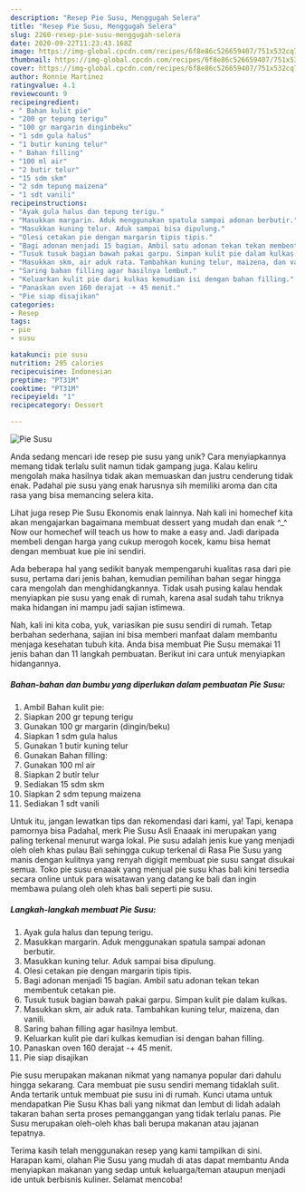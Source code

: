```yaml
---
description: "Resep Pie Susu, Menggugah Selera"
title: "Resep Pie Susu, Menggugah Selera"
slug: 2260-resep-pie-susu-menggugah-selera
date: 2020-09-22T11:23:43.168Z
image: https://img-global.cpcdn.com/recipes/6f8e86c526659407/751x532cq70/pie-susu-foto-resep-utama.jpg
thumbnail: https://img-global.cpcdn.com/recipes/6f8e86c526659407/751x532cq70/pie-susu-foto-resep-utama.jpg
cover: https://img-global.cpcdn.com/recipes/6f8e86c526659407/751x532cq70/pie-susu-foto-resep-utama.jpg
author: Ronnie Martinez
ratingvalue: 4.1
reviewcount: 9
recipeingredient:
- " Bahan kulit pie"
- "200 gr tepung terigu"
- "100 gr margarin dinginbeku"
- "1 sdm gula halus"
- "1 butir kuning telur"
- " Bahan filling"
- "100 ml air"
- "2 butir telur"
- "15 sdm skm"
- "2 sdm tepung maizena"
- "1 sdt vanili"
recipeinstructions:
- "Ayak gula halus dan tepung terigu."
- "Masukkan margarin. Aduk menggunakan spatula sampai adonan berbutir."
- "Masukkan kuning telur. Aduk sampai bisa dipulung."
- "Olesi cetakan pie dengan margarin tipis tipis."
- "Bagi adonan menjadi 15 bagian. Ambil satu adonan tekan tekan membentuk cetakan pie."
- "Tusuk tusuk bagian bawah pakai garpu. Simpan kulit pie dalam kulkas."
- "Masukkan skm, air aduk rata. Tambahkan kuning telur, maizena, dan vanili."
- "Saring bahan filling agar hasilnya lembut."
- "Keluarkan kulit pie dari kulkas kemudian isi dengan bahan filling."
- "Panaskan oven 160 derajat -+ 45 menit."
- "Pie siap disajikan"
categories:
- Resep
tags:
- pie
- susu

katakunci: pie susu 
nutrition: 295 calories
recipecuisine: Indonesian
preptime: "PT31M"
cooktime: "PT31M"
recipeyield: "1"
recipecategory: Dessert

---
```



![Pie Susu](https://img-global.cpcdn.com/recipes/6f8e86c526659407/751x532cq70/pie-susu-foto-resep-utama.jpg)

Anda sedang mencari ide resep pie susu yang unik? Cara menyiapkannya memang tidak terlalu sulit namun tidak gampang juga. Kalau keliru mengolah maka hasilnya tidak akan memuaskan dan justru cenderung tidak enak. Padahal pie susu yang enak harusnya sih memiliki aroma dan cita rasa yang bisa memancing selera kita.

Lihat juga resep Pie Susu Ekonomis enak lainnya. Nah kali ini homechef kita akan mengajarkan bagaimana membuat dessert yang mudah dan enak ^_^ Now our homechef will teach us how to make a easy and. Jadi daripada membeli dengan harga yang cukup merogoh kocek, kamu bisa hemat dengan membuat kue pie ini sendiri.

Ada beberapa hal yang sedikit banyak mempengaruhi kualitas rasa dari pie susu, pertama dari jenis bahan, kemudian pemilihan bahan segar hingga cara mengolah dan menghidangkannya. Tidak usah pusing kalau hendak menyiapkan pie susu yang enak di rumah, karena asal sudah tahu triknya maka hidangan ini mampu jadi sajian istimewa.


Nah, kali ini kita coba, yuk, variasikan pie susu sendiri di rumah. Tetap berbahan sederhana, sajian ini bisa memberi manfaat dalam membantu menjaga kesehatan tubuh kita. Anda bisa membuat Pie Susu memakai 11 jenis bahan dan 11 langkah pembuatan. Berikut ini cara untuk menyiapkan hidangannya.

<!--inarticleads1-->

##### Bahan-bahan dan bumbu yang diperlukan dalam pembuatan Pie Susu:

1. Ambil  Bahan kulit pie:
1. Siapkan 200 gr tepung terigu
1. Gunakan 100 gr margarin (dingin/beku)
1. Siapkan 1 sdm gula halus
1. Gunakan 1 butir kuning telur
1. Gunakan  Bahan filling:
1. Gunakan 100 ml air
1. Siapkan 2 butir telur
1. Sediakan 15 sdm skm
1. Siapkan 2 sdm tepung maizena
1. Sediakan 1 sdt vanili


Untuk itu, jangan lewatkan tips dan rekomendasi dari kami, ya! Tapi, kenapa pamornya bisa Padahal, merk Pie Susu Asli Enaaak ini merupakan yang paling terkenal menurut warga lokal. Pie susu adalah jenis kue yang menjadi oleh oleh khas pulau Bali sehingga cukup terkenal di Rasa Pie Susu yang manis dengan kulitnya yang renyah digigit membuat pie susu sangat disukai semua. Toko pie susu enaaak yang menjual pie susu khas bali kini tersedia secara online untuk para wisatawan yang datang ke bali dan ingin membawa pulang oleh oleh khas bali seperti pie susu. 

<!--inarticleads2-->

##### Langkah-langkah membuat Pie Susu:

1. Ayak gula halus dan tepung terigu.
1. Masukkan margarin. Aduk menggunakan spatula sampai adonan berbutir.
1. Masukkan kuning telur. Aduk sampai bisa dipulung.
1. Olesi cetakan pie dengan margarin tipis tipis.
1. Bagi adonan menjadi 15 bagian. Ambil satu adonan tekan tekan membentuk cetakan pie.
1. Tusuk tusuk bagian bawah pakai garpu. Simpan kulit pie dalam kulkas.
1. Masukkan skm, air aduk rata. Tambahkan kuning telur, maizena, dan vanili.
1. Saring bahan filling agar hasilnya lembut.
1. Keluarkan kulit pie dari kulkas kemudian isi dengan bahan filling.
1. Panaskan oven 160 derajat -+ 45 menit.
1. Pie siap disajikan


Pie susu merupakan makanan nikmat yang namanya popular dari dahulu hingga sekarang. Cara membuat pie susu sendiri memang tidaklah sulit. Anda tertarik untuk membuat pie susu ini di rumah. Kunci utama untuk mendapatkan Pie Susu Khas bali yang nikmat dan lembut di lidah adalah takaran bahan serta proses pemanggangan yang tidak terlalu panas. Pie Susu merupakan oleh-oleh khas bali berupa makanan atau jajanan tepatnya. 

Terima kasih telah menggunakan resep yang kami tampilkan di sini. Harapan kami, olahan Pie Susu yang mudah di atas dapat membantu Anda menyiapkan makanan yang sedap untuk keluarga/teman ataupun menjadi ide untuk berbisnis kuliner. Selamat mencoba!

